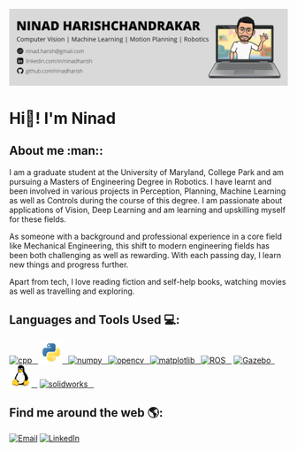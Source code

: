 ![alt text](header.png)

<h1>Hi👋! I'm Ninad</h2>

<h2>About me :man::</h2>

I am a graduate student at the University of Maryland, College Park and am pursuing a Masters of Engineering Degree in Robotics. I have learnt and been involved in various projects in Perception, Planning, Machine Learning as well as Controls during the course of this degree. I am passionate about applications of Vision, Deep Learning and am learning and upskilling myself for these fields. 

As someone with a background and professional experience in a core field like Mechanical Engineering, this shift to modern engineering fields has been both challenging as well as rewarding. With each passing day, I learn new things and progress further.

Apart from tech, I love reading fiction and self-help books, watching movies as well as travelling and exploring.


<h2>Languages and Tools Used 💻:</h2>

<p align="left">
<a href="https://www.cplusplus.com/" target="_blank" rel="noreferrer"> <img src="https://upload.wikimedia.org/wikipedia/commons/thumb/1/18/ISO_C%2B%2B_Logo.svg/800px-ISO_C%2B%2B_Logo.svg.png" alt="cpp" width="40" height="40"/> &ensp;</a>
<a href="https://www.python.org" target="_blank" rel="noreferrer"> <img src="https://raw.githubusercontent.com/devicons/devicon/master/icons/python/python-original.svg" alt="python" width="40" height="40"/>&ensp; </a>
<a href="https://numpy.org/" target="_blank" rel="noreferrer"> <img src="https://www.codebykelvin.com/learning/python/data-science/numpy-series/cover-numpy.png" alt="numpy" width="40" height="40"/>&ensp; </a>
<a href="https://opencv.org/" target="_blank" rel="noreferrer"> <img src="https://avatars.githubusercontent.com/u/5009934?v=4&s=400" alt="opencv" width="40" height="40"/>&ensp; </a>
<a href="https://matplotlib.org/" target="_blank" rel="noreferrer"> <img src="https://static.javatpoint.com/tutorial/matplotlib/images/matplotlib-tutorial.png" alt="matplotlib" width="40" height="40"/>&ensp; </a>
<a href="https://www.ros.org/" target="_blank" rel="noreferrer"> <img align="bottom" src="https://upload.wikimedia.org/wikipedia/commons/b/bb/Ros_logo.svg" alt="ROS" width="70" height="40"/> &ensp;</a>
<a href="https://gazebosim.org/" target="_blank" rel="noreferrer"> <img align="bottom" src="https://upload.wikimedia.org/wikipedia/en/thumb/5/5e/Gazebo_logo_without_text.svg/300px-Gazebo_logo_without_text.svg.png?20150715002113" alt="Gazebo" width="60" height="50"/>&ensp; </a>
<a href="https://www.linux.org/" target="_blank" rel="noreferrer"> <img src="https://raw.githubusercontent.com/devicons/devicon/master/icons/linux/linux-original.svg" alt="linux" width="40" height="40"/> &ensp;</a>
<a href="https://www.solidworks.com/" target="_blank" rel="noreferrer"> <img src="https://w7.pngwing.com/pngs/928/416/png-transparent-solidworks-simulation-logo-computer-aided-design-solidworks-corp-technology-electronics-text-logo-thumbnail.png" alt="solidworks" width="40" height="40"/> &ensp;</a>
</p>


<h2>Find me around the web 🌎:</h2>

<a href="mailto:ninad.harish@gmail.com">![Email](https://img.shields.io/badge/Gmail-D14836?style=for-the-badge&logo=gmail&logoColor=white)</a>
<a href="https://linkedin.com/in/ninadharish">![LinkedIn](https://img.shields.io/badge/LinkedIn-0077B5?style=for-the-badge&logo=linkedin&logoColor=white)</a>
